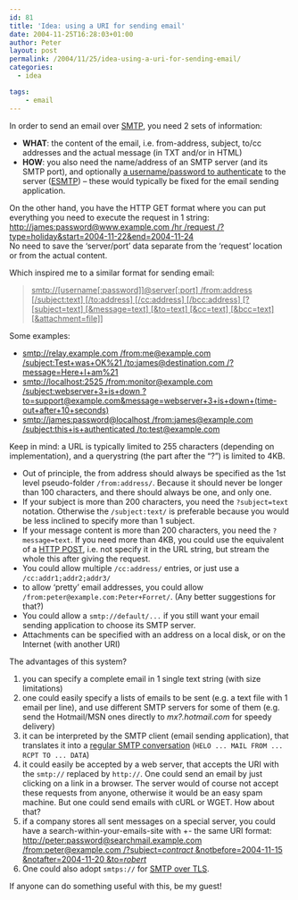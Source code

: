 ```yaml
---
id: 81
title: 'Idea: using a URI for sending email'
date: 2004-11-25T16:28:03+01:00
author: Peter
layout: post
permalink: /2004/11/25/idea-using-a-uri-for-sending-email/
categories:
  - idea

tags:
    - email
---
```

In order to send an email over [SMTP](http://www.networksorcery.com/enp/rfc/rfc2821.txt), you need 2 sets of information:

  * **WHAT**: the content of the email, i.e. from-address, subject, to/cc addresses and the actual message (in TXT and/or in HTML) 
  * **HOW**: you also need the name/address of an SMTP server (and its SMTP port), and optionally [a username/password to authenticate](http://www.networksorcery.com/enp/rfc/rfc2554.txt) to the server ([ESMTP](http://www.networksorcery.com/enp/rfc/rfc2821.txt)) &#8211; these would typically be fixed for the email sending application.

On the other hand, you have the HTTP GET format where you can put everything you need to execute the request in 1 string:  
<u>http://james:password@www.example.com /hr /request /?type=holiday&start=2004-11-22&end=2004-11-24</u>  
No need to save the &#8216;server/port&#8217; data separate from the &#8216;request&#8217; location or from the actual content.

Which inspired me to a similar format for sending email:

> <u>smtp://[username[:password]]@server[:port] /from:address [/subject:text] [/to:address] [/cc:address] [/bcc:address] [?[subject=text] [&message=text] [&to=text] [&cc=text] [&bcc=text] [&attachment=file]]</u>

Some examples:

  * <u>smtp://relay.example.com /from:me@example.com /subject:Test+was+OK%21 /to:james@destination.com /?message=Here+I+am%21</u>
  * <u>smtp://localhost:2525 /from:monitor@example.com /subject:webserver+3+is+down ?to=support@example.com&message=webserver+3+is+down+(time-out+after+10+seconds)</u>
  * <u>smtp://james:password@localhost /from:james@example.com /subject:this+is+authenticated /to:test@example.com</u>

Keep in mind: a URL is typically limited to 255 characters (depending on implementation), and a querystring (the part after the &#8220;?&#8221;) is limited to 4KB.

  * Out of principle, the from address should always be specified as the 1st level pseudo-folder `/from:address/`. Because it should never be longer than 100 characters, and there should always be one, and only one. 
  * If your subject is more than 200 characters, you need the `?subject=text` notation. Otherwise the `/subject:text/` is preferable because you would be less inclined to specify more than 1 subject. 
  * If your message content is more than 200 characters, you need the `?message=text`. If you need more than 4KB, you could use the equivalent of a [HTTP POST](http://www.networksorcery.com/enp/rfc/rfc1945.txt), i.e. not specify it in the URL string, but stream the whole this after giving the request. 
  * You could allow multiple `/cc:address/` entries, or just use a `/cc:addr1;addr2;addr3/` 
  * to allow &#8216;pretty&#8217; email addresses, you could allow `/from:peter@example.com:Peter+Forret/`. (Any better suggestions for that?) 
  * You could allow a `smtp://default/...` if you still want your email sending application to choose its SMTP server. 
  * Attachments can be specified with an address on a local disk, or on the Internet (with another URI) 

The advantages of this system?

  1. you can specify a complete email in 1 single text string (with size limitations) 
  2. one could easily specify a lists of emails to be sent (e.g. a text file with 1 email per line), and use different SMTP servers for some of them (e.g. send the Hotmail/MSN ones directly to _mx?.hotmail.com_ for speedy delivery) 
  3. it can be interpreted by the SMTP client (email sending application), that translates it into a [regular SMTP conversation](http://www.networksorcery.com/enp/rfc/rfc2821.txt) (`HELO ... MAIL FROM ... RCPT TO ... DATA`) 
  4. it could easily be accepted by a web server, that accepts the URI with the `smtp://` replaced by `http://`. One could send an email by just clicking on a link in a browser. The server would of course not accept these requests from anyone, otherwise it would be an easy spam machine. But one could send emails with cURL or WGET. How about that? 
  5. if a company stores all sent messages on a special server, you could have a search-within-your-emails-site with +- the same URI format:  
    <u>http://peter:password@searchmail.example.com /from:peter@example.com /?subject=*contract* &notbefore=2004-11-15 &notafter=2004-11-20 &to=*robert*</u> 
  6. One could also adopt `smtps://` for [SMTP over TLS](http://www.networksorcery.com/enp/rfc/rfc3207.txt).

If anyone can do something useful with this, be my guest!

